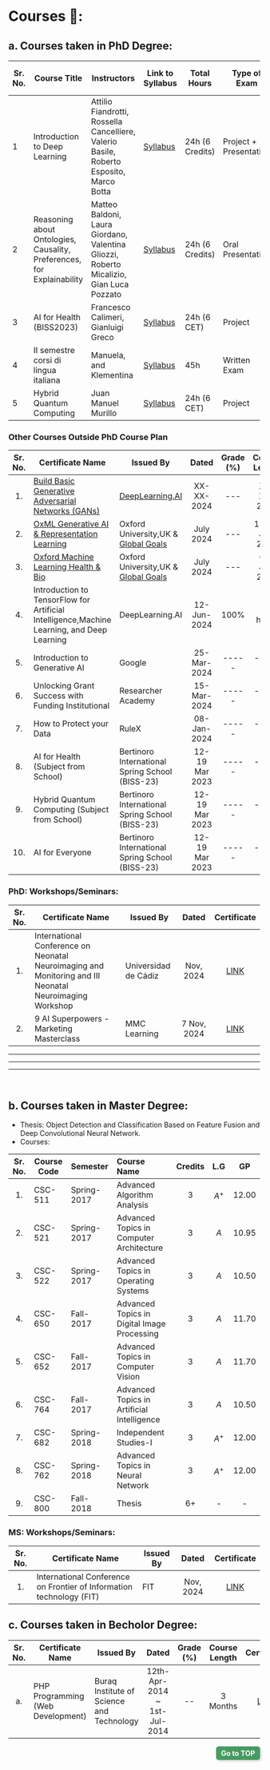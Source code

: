 
#  Courses 📝:
##  a. Courses taken in PhD Degree:

| **Sr. No.** | **Course Title**                        | **Instructors**                                         | **Link to Syllabus** | **Total Hours** | **Type of Exam**       | **Attendance & Exam Dates**            |
|-------------|-----------------------------------------|--------------------------------------------------------|--------------------------------------------------------------------------------------------------------|-----------------|-------------------------|-----------------------------------------|
| 1           | Introduction to Deep Learning           | Attilio Fiandrotti, Rossella Cancelliere, Valerio Basile, Roberto Esposito, Marco Botta | [Syllabus](https://dottinformatica.campusnet.unito.it/do/corsi.pl/Show?_id=kwhb)                       | 24h (6 Credits) | Project + Presentation  | Exam: 29th Jan 2024                     |
| 2           | Reasoning about Ontologies, Causality, Preferences, for Explainability | Matteo Baldoni, Laura Giordano, Valentina Gliozzi, Roberto Micalizio, Gian Luca Pozzato | [Syllabus](https://dottinformatica.campusnet.unito.it/do/corsi.pl/Show?_id=wo0s&search=%2Dcategoria%3Amodulo&sort=DEFAULT) | 24h (6 Credits) | Oral Presentation       | Exam: 1st Feb 2024                      |
| 3           | AI for Health (BISS2023)                | Francesco Calimeri, Gianluigi Greco                   | [Syllabus](https://cs.unibo.it/projects/BISS/2023/courses/#ai-for-health)                             | 24h (6 CET)     | Project                 | Course: 12–17/03/2023, Exam: 16/04/2023 |
| 4           | II semestre corsi di lingua italiana    | Manuela, and Klementina                               | [Syllabus](https://www.cla.unito.it/it/italianostudentiinternazionali/summer-school-italiano-l2)       | 45h             | Written Exam            | Course: Jan–May 2023, Exam: 24/05/2023  |
| 5           | Hybrid Quantum Computing                | Juan Manuel Murillo                                   | [Syllabus](https://tempesta.cs.unibo.it/projects/BISS/2023/courses/#hybridquantum-computing)          | 24h (6 CET)     | Project                 | Course: 12–17/03/2023                   |

### Other Courses Outside PhD Course Plan

| Sr. No. | Certificate Name                           | Issued By            |   Dated         | Grade (%) | Course Length | Certificate |
| :---: | ------------------                           | ------------         |   :---:         |   :---:   |   :---:       |     :---:   |
| 1.    | [Build Basic Generative Adversarial Networks (GANs)](https://www.coursera.org/learn/build-basic-generative-adversarial-networks-gans/) | [DeepLearning.AI](https://www.deeplearning.ai/) |  XX-XX-2024 |    ---    | XX-XX-2024   |  [LINK]()   |
| 2.    | [OxML Generative AI & Representation Learning](https://www.oxfordml.school/replearning) | Oxford University,UK & [Global Goals](http://www.globalgoals.ai/) |  July 2024 |    ---    | 11-14 July 2024   |  [LINK](https://www.linkedin.com/in/rashid-rao-cuipakistan/overlay/1723042628724/single-media-viewer/?type=DOCUMENT&profileId=ACoAABD65c0BtQYsWVhZVXZ4PcZV9G1-CKFA7XE)   |
| 3.   | [Oxford Machine Learning Health & Bio](https://www.oxfordml.school/health) | Oxford University,UK & [Global Goals](http://www.globalgoals.ai/) | July 2024 |  ---       | 6-9 July 2024     |  [LINK](https://www.linkedin.com/in/rashid-rao-cuipakistan/overlay/1723042628724/single-media-viewer/?type=DOCUMENT&profileId=ACoAABD65c0BtQYsWVhZVXZ4PcZV9G1-CKFA7XE)   |
| 4. | Introduction to TensorFlow for Artificial Intelligence,Machine Learning, and Deep Learning | DeepLearning.AI  | 12-Jun-2024                   |  100%       |   17 hours     |     <a href='https://coursera.org/share/c92c13ff02cf8e09592af5bf8fcb0d0e'> Yes </a>    |
| 5. | Introduction to Generative AI | Google                            | 25-Mar-2024                   | -----       |   -------     |     <a href='https://www.cloudskillsboost.google/public_profiles/3924a3ad-b31b-42f5-b55b-6753ba136fb0/badges/8435493?utm_medium=social&utm_source=linkedin&utm_campaign=ql-social-share'> Yes </a>    |
| 6. | Unlocking Grant Success with Funding Institutional | Researcher Academy | 15-Mar-2024                   | -----       |   -------     |    <a href='https://www.linkedin.com/posts/rashid-rao-cuipakistan_unlocking-grant-success-with-funding-institutional-activity-7177617228719112192-CcIc?utm_source=share&utm_medium=member_desktop'> Yes </a>    |
| 7. | How to Protect your Data          | RuleX                            | 08-Jan-2024                   | -----       |   -------     |     <a href='https://drive.google.com/file/d/1FwmLfBSHWwRJdBjBv_khjoyEgVHhD-gO/view?usp=sharing'> Yes </a> |
| 8. | AI for Health (Subject from School)          | Bertinoro International Spring School (BISS-23)                  | 12-19 Mar 2023                   | -----       |   -------     |     [LINK](https://tempesta.cs.unibo.it/projects/BISS/2023/courses/#ai-for-health) |
| 9. | Hybrid Quantum Computing (Subject from School)          | Bertinoro International Spring School (BISS-23)                  | 12-19 Mar 2023                   | -----       |   -------     |     [LINK](https://tempesta.cs.unibo.it/projects/BISS/2023/courses/#hybrid-quantum-computing) |
| 10. | AI for Everyone          | Bertinoro International Spring School (BISS-23)                  | 12-19 Mar 2023                   | -----       |   -------     |     [LINK](https://www.coursera.org/account/accomplishments/verify/XFEK65GWB3MF) |

###  PhD: Workshops/Seminars:

| Sr. No.| Certificate Name    | Issued By        |   Dated   | Certificate |
| :---:  | ------------------  | ------------     |   :---:   |   :---:    |     
| 1.  | International Conference on Neonatal Neuroimaging and Monitoring and III Neonatal Neuroimaging Workshop  | Universidad de Cádiz     |   Nov, 2024   |   [LINK](https://www.linkedin.com/in/rashid-rao-cuipakistan/details/certifications/1731577245688/single-media-viewer/?type=IMAGE&profileId=ACoAABD65c0BtQYsWVhZVXZ4PcZV9G1-CKFA7XE)    |
| 2.  | 9 AI Superpowers - Marketing Masterclass  | MMC Learning    |   7 Nov, 2024   |   [LINK](https://certified.mmclearning.com/d25a810b-d950-4220-9cd8-86ff61c0fb21)    |

<hr><hr><hr>

<br>

##  b. Courses taken in Master Degree:
- Thesis:   Object Detection and Classification Based on Feature Fusion and Deep Convolutional Neural Network.
- Courses:

| Sr. No. | Course Code | Semester | Course Name     |   Credits  |  L.G   | GP      |
| :-----: | ----------- | :---    | :--- |    :---:    |  :---: | :---:   |
| 1. |   CSC-511   | Spring-2017 | Advanced Algorithm Analysis  | 3 |  $$A^+$$ | 12.00   |
| 2. |   CSC-521   | Spring-2017 | Advanced Topics in Computer Architecture   | 3 |  $$A$$ |  10.95  |
| 3. |   CSC-522   | Spring-2017 | Advanced Topics in Operating Systems   |  3 |  $$A$$  | 10.50   |
| 4. |   CSC-650   | Fall-2017 | Advanced Topics in Digital Image Processing   | 3 |  $$A$$  | 11.70   |
| 5. |   CSC-652   | Fall-2017 | Advanced Topics in Computer Vision | 3 |  $$A$$  | 11.70   |
| 6. |   CSC-764   | Fall-2017 | Advanced Topics in Artificial Intelligence   | 3 |   $$A$$    | 10.50  |
| 7. |   CSC-682   | Spring-2018 | Independent Studies-I    | 3 |  $$A^+$$     | 12.00  |
| 8. |   CSC-762   | Spring-2018 | Advanced Topics in Neural Network   | 3 |  $$A^+$$     | 12.00   |
| 9. |   CSC-800   | Fall-2018 | Thesis    | 6+ |   -    |  -  |

###  MS: Workshops/Seminars:

| Sr. No.| Certificate Name    | Issued By        |   Dated   | Certificate |
| :---:  | ------------------  | ------------     |   :---:   |   :---:    |     
| 1.  |  International Conference on Frontier of Information technology (FIT) | FIT     |   Nov, 2024   |   [LINK]()    |



## c. Courses taken in Becholor Degree:

| Sr. No. | Certificate Name                           | Issued By            |   Dated         | Grade (%) | Course Length | Certificate |
| :---: | ------------------                           | ------------         |   :---:         |   :---:   |   :---:       |     :---:   |
| a. | PHP Programming (Web Development)          | Buraq Institute of Science and Technology                  | 12th-Apr-2014 ~ 1st-Jul-2014                   |    --    |   3 Months     |     [LINK](https://drive.google.com/file/d/1K686f8rWsElKnx3g8lmmIc5j7OqL6bZI/view?usp=sharing) |




<div style="text-align: right;">
  <a href="#" 
     style="
        display: inline-block; 
        padding: 5px 10px; 
        background-color: #469B60; 
        color: white; 
        text-decoration: none; 
        border-radius: 5px; 
        font-weight: bold; 
        font-size: 14px; 
        box-shadow: 2px 2px 5px rgba(0, 0, 0, 0.2);">
    Go to TOP
  </a>
</div>